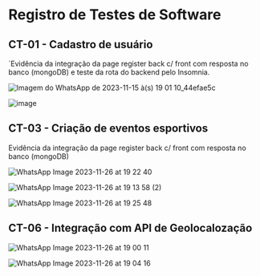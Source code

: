 # Registro de Testes de Software

## CT-01 - Cadastro de usuário

`Evidência da integração da page register back c/ front com resposta no banco (mongoDB) e teste da rota do backend pelo Insomnia.

![Imagem do WhatsApp de 2023-11-15 à(s) 19 01 10_44efae5c](https://github.com/ICEI-PUC-Minas-PMV-ADS/pmv-ads-2023-2-e4-aplicdistrib-t5-grupo4-cademeutime/assets/103156976/a7d70f41-ec3f-43aa-a5c5-58802a56f9ec)

![image](https://github.com/ICEI-PUC-Minas-PMV-ADS/pmv-ads-2023-2-e4-aplicdistrib-t5-grupo4-cademeutime/assets/103156976/5c2f1958-dc0c-4261-b270-8d713bcbf7e2)


##

## CT-03 - Criação de eventos esportivos

Evidência da integração da page register back c/ front com resposta no banco (mongoDB)

![WhatsApp Image 2023-11-26 at 19 22 40](https://github.com/ICEI-PUC-Minas-PMV-ADS/cademeutime/assets/104144665/957ce7d1-2263-4dd3-b8c2-c53142cee364)

![WhatsApp Image 2023-11-26 at 19 13 58 (2)](https://github.com/ICEI-PUC-Minas-PMV-ADS/cademeutime/assets/104144665/83723d65-1809-42b5-a2be-b2525c590296)

![WhatsApp Image 2023-11-26 at 19 25 48](https://github.com/ICEI-PUC-Minas-PMV-ADS/cademeutime/assets/104144665/81368264-63de-475f-8f83-0cbf53159107)


##

## CT-06 - Integração com API de Geolocalozação 

![WhatsApp Image 2023-11-26 at 19 00 11](https://github.com/ICEI-PUC-Minas-PMV-ADS/cademeutime/assets/104144665/8f0d8894-cc02-409c-8b5d-720c8f342822)

![WhatsApp Image 2023-11-26 at 19 04 16](https://github.com/ICEI-PUC-Minas-PMV-ADS/cademeutime/assets/104144665/fe3ef612-ddea-4684-bdeb-a46255347a73)





